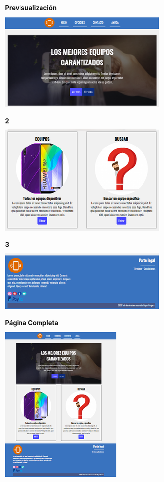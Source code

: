 ## Previsualización

![Imagen del programa](https://github.com/Roger-Vergara/Proyectos-Web-Sin-Frameworks/blob/main/Phones%20Market/Fotos%20del%20Sitio/captura-1.png)

## 2

![Imagen del programa2](https://github.com/Roger-Vergara/Proyectos-Web-Sin-Frameworks/blob/main/Phones%20Market/Fotos%20del%20Sitio/captura-2.png)

## 3

![Imagen del programa3](https://github.com/Roger-Vergara/Proyectos-Web-Sin-Frameworks/blob/main/Phones%20Market/Fotos%20del%20Sitio/captura-3.png)

## Página Completa

![Imagen del programa4](https://github.com/Roger-Vergara/Proyectos-Web-Sin-Frameworks/blob/main/Phones%20Market/Fotos%20del%20Sitio/completo.png)
